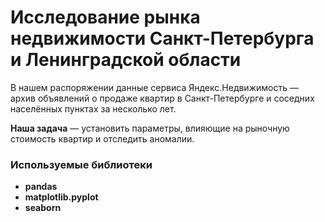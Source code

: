 # Исследование рынка недвижимости Санкт-Петербурга и Ленинградской области
В нашем распоряжении данные сервиса Яндекс.Недвижимость — архив объявлений о продаже квартир в Санкт-Петербурге и соседних населённых пунктах за несколько лет.

**Наша задача** — установить параметры, влияющие на рыночную стоимость квартир и отследить аномалии.

### Используемые библиотеки

- **pandas**
- **matplotlib.pyplot**
- **seaborn**

